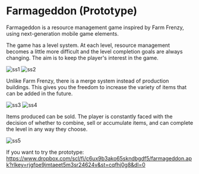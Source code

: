 # Farmageddon (Prototype)

Farmageddon is a resource management game inspired by Farm Frenzy, using next-generation mobile game elements.


The game has a level system. At each level, resource management becomes a little more difficult and the level completion goals are always changing. The aim is to keep the player's interest in the game.

![ss1](https://github.com/user-attachments/assets/1f972eed-8191-4fd1-bff2-32d00eb71471)
![ss2](https://github.com/user-attachments/assets/bba44272-eb85-4047-9862-70eb0ce91b12)

Unlike Farm Frenzy, there is a merge system instead of production buildings. This gives you the freedom to increase the variety of items that can be added in the future.

![ss3](https://github.com/user-attachments/assets/3d582be3-e529-4ff3-969c-4dee2eecb8ff)
![ss4](https://github.com/user-attachments/assets/f1ff2780-2bdd-42ff-ab95-7202639ab2cc)

Items produced can be sold. The player is constantly faced with the decision of whether to combine, sell or accumulate items, and can complete the level in any way they choose.

![ss5](https://github.com/user-attachments/assets/d7bbde53-1096-4b68-bf55-3a258e46ff56)


If you want to try the prototype:
https://www.dropbox.com/scl/fi/c6ux9b3ako65skndbgdf5/farmageddon.apk?rlkey=rjgfpe9jmtaeet5m3sr24624v&st=cqfhj0g8&dl=0
